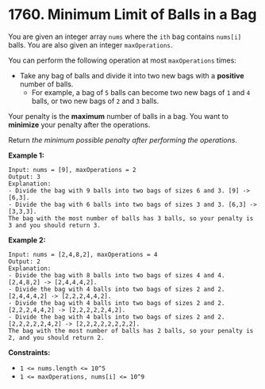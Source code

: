 # 1760. Minimum Limit of Balls in a Bag

You are given an integer array `nums` where the `ith` bag contains `nums[i]` balls. You are also given an integer `maxOperations`.

You can perform the following operation at most `maxOperations` times:

- Take any bag of balls and divide it into two new bags with a **positive** number of balls.
  - For example, a bag of `5` balls can become two new bags of `1` and `4` balls, or two new bags of `2` and `3` balls.

Your penalty is the **maximum** number of balls in a bag. You want to **minimize** your penalty after the operations.

Return *the minimum possible penalty after performing the operations*.

**Example 1:**

```()
Input: nums = [9], maxOperations = 2
Output: 3
Explanation: 
- Divide the bag with 9 balls into two bags of sizes 6 and 3. [9] -> [6,3].
- Divide the bag with 6 balls into two bags of sizes 3 and 3. [6,3] -> [3,3,3].
The bag with the most number of balls has 3 balls, so your penalty is 3 and you should return 3.
```

**Example 2:**

```()
Input: nums = [2,4,8,2], maxOperations = 4
Output: 2
Explanation:
- Divide the bag with 8 balls into two bags of sizes 4 and 4. [2,4,8,2] -> [2,4,4,4,2].
- Divide the bag with 4 balls into two bags of sizes 2 and 2. [2,4,4,4,2] -> [2,2,2,4,4,2].
- Divide the bag with 4 balls into two bags of sizes 2 and 2. [2,2,2,4,4,2] -> [2,2,2,2,2,4,2].
- Divide the bag with 4 balls into two bags of sizes 2 and 2. [2,2,2,2,2,4,2] -> [2,2,2,2,2,2,2,2].
The bag with the most number of balls has 2 balls, so your penalty is 2, and you should return 2.
```

**Constraints:**

- `1 <= nums.length <= 10^5`
- `1 <= maxOperations, nums[i] <= 10^9`
